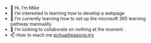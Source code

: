 - 👋 Hi, I’m Mike 
- 👀 I’m interested in learning how to develop a webpage
- 🌱 I’m currently learning how to set up the microsoft 365 learning pathway mannually.
- 💞️ I’m looking to collaborate on nothing at the moment .
- 📫 How to reach me pchua@pasona.my

<!---
Mikechua0306/Mikechua0306 is a ✨ special ✨ repository because its `README.md` (this file) appears on your GitHub profile.
You can click the Preview link to take a look at your changes.
--->
